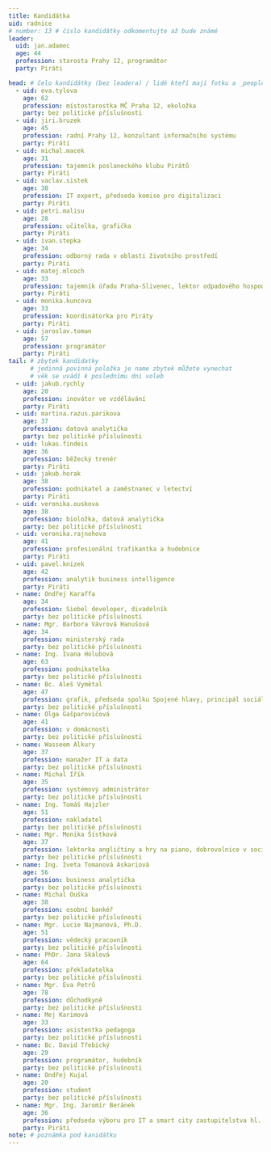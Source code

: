 ```yaml
---
title: Kandidátka
uid: radnice
# number: 13 # číslo kandidátky odkomentujte až bude známé
leader:
  uid: jan.adamec
  age: 44
  profession: starosta Prahy 12, programátor
  party: Piráti

head: # čelo kandidátky (bez leadera) / lidé kteří mají fotku a _people/jmeno.md
  - uid: eva.tylova
    age: 62
    profession: místostarostka MČ Praha 12, ekoložka
    party: bez politické příslušnosti
  - uid: jiri.bruzek
    age: 45
    profession: radní Prahy 12, konzultant informačního systému
    party: Piráti
  - uid: michal.macek
    age: 31
    profession: tajemník poslaneckého klubu Pirátů
    party: Piráti
  - uid: vaclav.sistek
    age: 38
    profession: IT expert, předseda komise pro digitalizaci
    party: Piráti
  - uid: petri.malisu
    age: 28
    profession: učitelka, grafička
    party: Piráti
  - uid: ivan.stepka
    age: 34
    profession: odborný rada v oblasti životního prostředí
    party: Piráti
  - uid: matej.mlcoch
    age: 33
    profession: tajemník úřadu Praha-Slivenec, lektor odpadového hospodářství
    party: Piráti
  - uid: monika.kuncova
    age: 33
    profession: koordinátorka pro Piráty
    party: Piráti
  - uid: jaroslav.toman
    age: 57
    profession: programátor
    party: Piráti
tail: # zbytek kandidatky
      # jedinná povinná položka je name zbytek můžete vynechat
      # věk se uvádí k poslednímu dni voleb
  - uid: jakub.rychly
    age: 20
    profession: inovátor ve vzdělávání
    party: Piráti
  - uid: martina.razus.parikova
    age: 37
    profession: datová analytička
    party: bez politické příslušnosti
  - uid: lukas.findeis
    age: 36
    profession: běžecký trenér
    party: Piráti
  - uid: jakub.horak
    age: 38
    profession: podnikatel a zaměstnanec v letectví
    party: Piráti
  - uid: veronika.ouskova
    age: 38
    profession: bioložka, datová analytička
    party: bez politické příslušnosti
  - uid: veronika.rajnohova
    age: 41
    profession: profesionální trafikantka a hudebnice
    party: Piráti
  - uid: pavel.knizek
    age: 42
    profession: analytik business intelligence
    party: Piráti
  - name: Ondřej Karaffa
    age: 34
    profession: Siebel developer, divadelník
    party: bez politické příslušnosti
  - name: Mgr. Barbora Vávrová Hanušová
    age: 34
    profession: ministerský rada
    party: bez politické příslušnosti
  - name: Ing. Ivana Holubová
    age: 63
    profession: podnikatelka
    party: bez politické příslušnosti
  - name: Bc. Aleš Vymětal
    age: 47
    profession: grafik, předseda spolku Spojené hlavy, principál sociálního divadla
    party: bez politické příslušnosti
  - name: Olga Gašparovičová
    age: 41
    profession: v domácnosti
    party: bez politické příslušnosti
  - name: Wasseem Alkury
    age: 37
    profession: manažer IT a data
    party: bez politické příslušnosti
  - name: Michal Iřík
    age: 35
    profession: systémový administrátor
    party: bez politické příslušnosti
  - name: Ing. Tomáš Hajzler
    age: 51
    profession: nakladatel
    party: bez politické příslušnosti
  - name: Mgr. Monika Šístková
    age: 37
    profession: lektorka angličtiny a hry na piano, dobrovolnice v sociálních službách
    party: bez politické příslušnosti
  - name: Ing. Iveta Tomanová Askariová
    age: 56
    profession: business analytička
    party: bez politické příslušnosti
  - name: Michal Ouška
    age: 38
    profession: osobní bankéř
    party: bez politické příslušnosti
  - name: Mgr. Lucie Najmanová, Ph.D.
    age: 51
    profession: vědecký pracovník
    party: bez politické příslušnosti
  - name: PhDr. Jana Skálová
    age: 64
    profession: překladatelka
    party: bez politické příslušnosti
  - name: Mgr. Eva Petrů
    age: 78
    profession: důchodkyně
    party: bez politické příslušnosti
  - name: Mej Karimová
    age: 33
    profession: asistentka pedagoga
    party: bez politické příslušnosti
  - name: Bc. David Třebický
    age: 29
    profession: programátor, hudebník
    party: bez politické příslušnosti
  - name: Ondřej Kujal
    age: 20
    profession: student
    party: bez politické příslušnosti
  - name: Mgr. Ing. Jaromír Beránek
    age: 36
    profession: předseda výboru pro IT a smart city zastupitelstva hl. m. Prahy
    party: Piráti
note: # poznámka pod kanidátku
---
```

